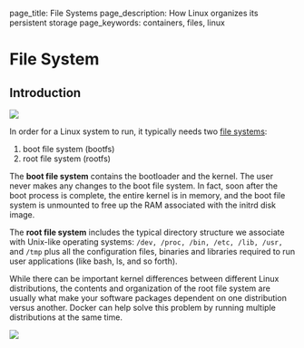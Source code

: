 page_title: File Systems
page_description: How Linux organizes its persistent storage
page_keywords: containers, files, linux

# File System

## Introduction

![](../../_images/docker-filesystems-generic.png)

In order for a Linux system to run, it typically needs two [file
systems](http://en.wikipedia.org/wiki/Filesystem):

1.  boot file system (bootfs)
2.  root file system (rootfs)

The **boot file system** contains the bootloader and the kernel. The
user never makes any changes to the boot file system. In fact, soon
after the boot process is complete, the entire kernel is in memory, and
the boot file system is unmounted to free up the RAM associated with the
initrd disk image.

The **root file system** includes the typical directory structure we
associate with Unix-like operating systems:
`/dev, /proc, /bin, /etc, /lib, /usr,` and
`/tmp` plus all the configuration files, binaries
and libraries required to run user applications (like bash, ls, and so
forth).

While there can be important kernel differences between different Linux
distributions, the contents and organization of the root file system are
usually what make your software packages dependent on one distribution
versus another. Docker can help solve this problem by running multiple
distributions at the same time.

![](../../_images/docker-filesystems-multiroot.png)
